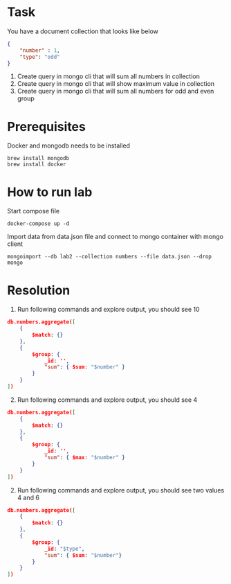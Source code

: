 # Task

You have a document collection that looks like below 
```json
{ 
    "number" : 1,
    "type": "odd"
}
```
1. Create query in mongo cli that will sum all numbers in collection
2. Create query in mongo cli that will show maximum value in collection
3. Create query in mongo cli that will sum all numbers for odd and even group

# Prerequisites

Docker and mongodb needs to be installed

```
brew install mongodb
brew install docker
```

# How to run lab

Start compose file
```
docker-compose up -d 
```

Import data from data.json file and connect to mongo container with mongo client

```
mongoimport --db lab2 --collection numbers --file data.json --drop
mongo
```

# Resolution

1. Run following commands and explore output, you should see 10
```json
db.numbers.aggregate([ 
    { 
        $match: {}
    }, 
    { 
        $group: { 
            _id: '', 
            "sum": { $sum: "$number" } 
        } 
    } 
])
```

2. Run following commands and explore output, you should see 4
```json
db.numbers.aggregate([ 
    { 
        $match: {}
    }, 
    { 
        $group: { 
            _id: '', 
            "sum": { $max: "$number" } 
        } 
    } 
])
```

2. Run following commands and explore output, you should see two values 4 and 6
```json
db.numbers.aggregate([ 
    { 
        $match: {}
    }, 
    { 
        $group: { 
            _id: "$type", 
            "sum": { $sum: "$number"} 
        } 
    }  
])
```